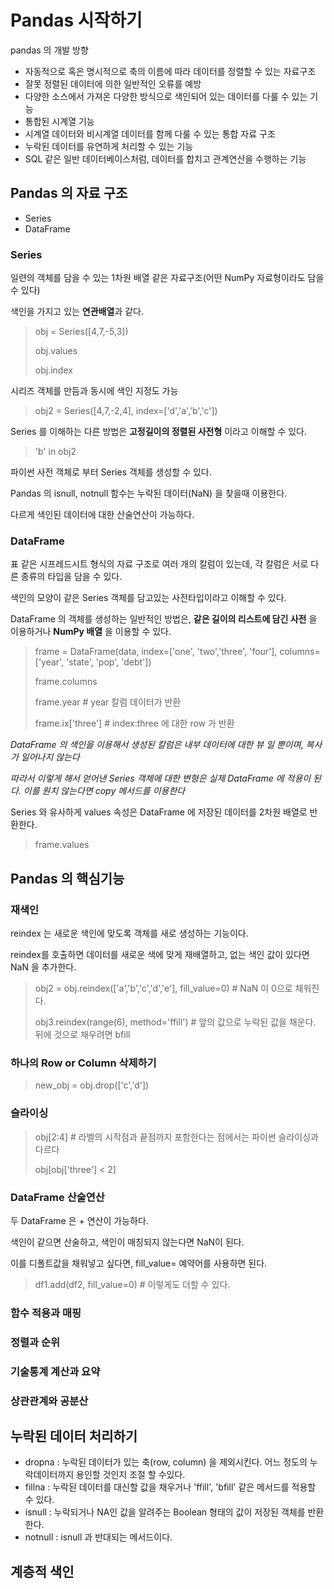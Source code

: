 # Pandas 시작하기

pandas 의 개발 방향

* 자동적으로 혹은 명시적으로 축의 이름에 따라 데이터를 정렬할 수 있는 자료구조
* 잘못 정렬된 데이터에 의한 일반적인 오류를 예방
* 다양한 소스에서 가져온 다양한 방식으로 색인되어 있는 데이터를 다룰 수 있는 기능
* 통합된 시계열 기능
* 시계열 데이터와 비시계열 데이터를 함께 다룰 수 있는 통합 자료 구조
* 누락된 데이터를 유연하게 처리할 수 있는 기능
* SQL 같은 일반 데이터베이스처럼, 데이터를 합치고 관계연산을 수행하는 기능



## Pandas 의 자료 구조

* Series
* DataFrame



### Series

일련의 객체를 담을 수 있는 1차원 배열 같은 자료구조(어떤 NumPy 자료형이라도 담을 수 있다)

색인을 가지고 있는 **연관배열**과 같다.

> obj = Series([4,7,-5,3])
>
> obj.values
>
> obj.index



시리즈 객체를 만듬과 동시에 색인 지정도 가능

> obj2 = Series([4,7,-2,4], index=['d','a','b','c'])



Series 를 이해하는 다른 방법은 **고정길이의 정렬된 사전형** 이라고 이해할 수 있다.

> 'b' in obj2



파이썬 사전 객체로 부터 Series 객체를 생성할 수 있다.



Pandas 의 isnull, notnull 함수는 누락된 데이터(NaN) 을 찾을때 이용한다.



다르게 색인된 데이터에 대한 산술연산이 가능하다.



### DataFrame

표 같은 시프레드시트 형식의 자료 구조로 여러 개의 칼럼이 있는데, 각 칼럼은 서로 다른 종류의 타입을 담을 수 있다.

색인의 모양이 같은 Series 객체를 담고있는 사전타입이라고 이해할 수 있다.



DataFrame 의 객체를 생성하는 일반적인 방법은, **같은 길이의 리스트에 담긴 사전** 을 이용하거나 **NumPy 배열** 을 이용할 수 있다.

> frame = DataFrame(data, index=['one', 'two','three', 'four'], columns=['year', 'state', 'pop', 'debt'])
>
> frame.columns
>
> frame.year # year 칼럼 데이터가 반환
>
> frame.ix['three']   # index:three 에 대한 row 가 반환



*DataFrame 의 색인을 이용해서 생성된 칼럼은 내부 데이터에 대한 뷰 일 뿐이며, 복사가 일어나지 않는다*

*따라서 이렇게 해서 얻어낸 Series 객체에 대한 변형은 실제 DataFrame 에 적용이 된다. 이를 원치 않는다면 copy 메서드를 이용한다*



Series 와 유사하게 values 속성은 DataFrame 에 저장된 데이터를 2차원 배열로 반환한다.

> frame.values



## Pandas 의 핵심기능

### 재색인

reindex 는 새로운 색인에 맞도록 객체를 새로 생성하는 기능이다.

reindex를 호출하면 데이터를 새로운 색에 맞게 재배열하고, 없는 색인 값이 있다면 NaN 을 추가한다.

> obj2 = obj.reindex(['a','b','c','d','e'], fill_value=0) # NaN 이 0으로 채워진다.
>
> obj3.reindex(range(6), method='ffill') # 앞의 값으로 누락된 값을 채운다. 뒤에 것으로 채우려면 bfill



### 하나의 Row or Column 삭제하기

> new_obj = obj.drop(['c','d'])



### 슬라이싱

> obj[2:4] # 라벨의 시작점과 끝점까지 포함한다는 점에서는 파이썬 슬라이싱과 다르다
>
> obj[obj['three'] < 2]



### DataFrame 산술연산

두 DataFrame 은 + 연산이 가능하다.

색인이 같으면 산술하고, 색인이 매칭되지 않는다면 NaN이 된다.

이를 디폴트값을 채워넣고 싶다면, fill_value= 예약어를 사용하면 된다.

> df1.add(df2, fill_value=0)  # 이렇게도 더할 수 있다.



### 함수 적용과 매핑



### 정렬과 순위



### 기술통계 계산과 요약



### 상관관계와 공분산



## 누락된 데이터 처리하기

* dropna : 누락된 데이터가 있는 축(row, column) 을 제외시킨다. 어느 정도의 누락데이터까지 용인할 것인지 조절 할 수있다.
* fillna : 누락된 데이터를 대신할 값을 채우거나 'ffill', 'bfill' 같은 메서드를 적용할 수 있다.
* isnull : 누락되거나 NA인 값을 알려주는 Boolean 형태의 값이 저장된 객체를 반환한다.
* notnull : isnull 과 반대되는 메서드이다. 





## 계층적 색인

